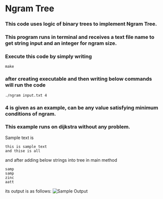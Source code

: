 # Ngram Tree
### This code uses logic of binary trees to implement Ngram Tree. 

### This program runs in terminal and receives a text file name to get string input and an integer for ngram size. 

### Execute this code by simply writing

```
make
```

### after creating executable and then writing below commands will run the code

```
./ngram input.txt 4
```

### 4 is given as an example, can be any value satisfying minimum conditions of ngram.

### This example runs on dijkstra without any problem.

Sample text is 
```
this is sample text
and thise is all
```
and after adding below strings into tree in main method
```
samp
samp
zinc
aatt
```
its output is as follows:
![Sample Output](https://github.com/gokiberk/DataStructures/NgramTree/image.jpg?raw=true)
